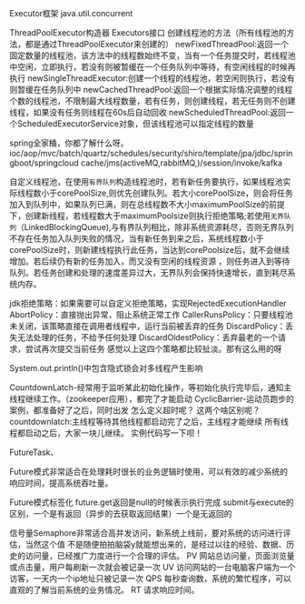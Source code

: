 Executor框架
java.util.concurrent

ThreadPoolExecutor构造器
Executors接口
创建线程池的方法（所有线程池的方法，都是通过ThreadPoolExecutor来创建的）
newFixedThreadPool:返回一个固定数量的线程池，该方法中的线程数始终不变，当有一个任务提交时，若线程池中空闲，立即执行，若没有则被暂缓在一个任务队列中等待，有空闲线程的时候再执行
newSingleThreadExecutor:创建一个线程的线程池，若空闲则执行，若没有则暂缓在任务队列中
newCachedThreadPool:返回一个根据实际情况调整的线程个数的线程池，不限制最大线程数量，若有任务，则创建线程，若无任务则不创建线程，如果没有任务则线程在60s后自动回收
newScheduledThreadPool:返回一个ScheduledExecutorService对象，但该线程池可以指定线程的数量



spring全家桶，你都了解什么呀。
ioc/aop/mvc/batch/quartz/schedules/security/shiro/template/jpa/jdbc/springboot/springcloud
cache/jms(activeMQ,rabbitMQ,)/session/invoke/kafka

自定义线程池，在使用`有界队列`构造线程池时，若有新任务要执行，如果线程池实际线程数小于corePoolSize,则优先创建队列。若大小corePoolSize，则会将任务加入到队列中，如果队列已满，则在总线程数不大小maximumPoolSize的前提下，创建新线程，若线程数大于maximumPoolsize则执行拒绝策略;若使用`无界队列`（LinkedBlockingQueue),与有界队列相比，除非系统资源耗尽，否则无界队列不存在任务加入队列失败的情况，当有新任务到来之后，系统线程数小于corePoolSize时，则新建线程执行此任务，当达到corePoolsize后，就不会继续增加。若后续仍有新的任务加入，而又没有空闲的线程资源 ，则任务进入到等待队列。若任务创建和处理的速度差异过大，无界队列会保持快速增长，直到耗尽系统内存。


jdk拒绝策略：如果需要可以自定义拒绝策略，实现RejectedExecutionHandler
AbortPolicy：直接抛出异常，阻止系统正常工作
CallerRunsPolicy：只要线程池未关闭，该策略直接在调用者线程中，运行当前被丢弃的任务
DiscardPolicy：丢失无法处理的任务，不给予任何处理
DiscardOldestPolicy：丢弃最老的一个请求，尝试再次提交当前任务
感觉以上这四个策略都比较扯淡。那有这么用的呀

System.out.println()中包含隐式锁会对多线程产生影响


CountdownLatch-经常用于监听某此初始化操作，等初始化执行完毕后，通知主线程继续工作。（zookeeper应用），都完了才能启动
CyclicBarrier-运动员跑步的案例，都准备好了之后，同时出发
怎么定义超时呢？
这两个啥区别呢？
countdownlatch:主线程等待其他线程都启动完了之后，主线程才能继续
所有线程都启动之后，大家一块儿继续。
实例代码写一下呗！

FutureTask、

Future模式非常适合在处理耗时很长的业务逻辑时使用，可以有效的减少系统的响应时间，提高系统吞吐量。

Future模式标签化 future.get返回是null的时候表示执行完成
submit与execute的区别，一个是有返回（异步的去获取返回结果）一个是无返回的


信号量Semaphore非常适合高并发访问，新系统上线前，要对系统的访问进行评估，当然这个值 不是随便拍拍脑袋y就能想出来的，是经过以往的经验、数据、历史的访问量，已经推广力度进行一个合理的评估。
PV 网站总访问量，页面浏览量或点击量，用户每刷新一次就会被记录一次
UV 访问网站的一台电脑客户端为一个访客，一天内一个ip地址只被记录一次
QPS 每秒查询数，系统的繁忙程序，可以直观的了解当前系统的业务情况。
RT 请求响应时间。














